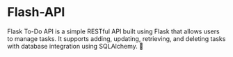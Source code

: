 # Flash-API
Flask To-Do API is a simple RESTful API built using Flask that allows users to manage tasks. It supports adding, updating, retrieving, and deleting tasks with database integration using SQLAlchemy. 🚀
